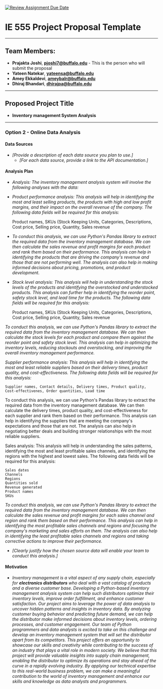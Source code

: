 [![Review Assignment Due Date](https://classroom.github.com/assets/deadline-readme-button-24ddc0f5d75046c5622901739e7c5dd533143b0c8e959d652212380cedb1ea36.svg)](https://classroom.github.com/a/6ebMFVGY)
# IE 555 Project Proposal Template

---

## Team Members:  
- **Prajakta Joshi**, **pjoshi7@buffalo.edu** - This is the person who will submit the proposal
- **Yateen Natekar**, **yateensa@buffalo.edu**
- **Amey Ekkaldevi**, **ameybalr@buffalo.edu**
- **Dhiraj Bhandari**, **dhirajpa@buffalo.edu**

---

## Proposed Project Title

- **Inventory management System Analysis**

--- 
 
### Option 2 - Online Data Analysis

#### Data Sources
- *[Provide a description of each data source you plan to use.]*
    - *[For each data source, provide a link to the API documentation.]*

#### Analysis Plan
- *_Analysis:
    The inventory management analysis system will involve the following analyses with the data:_*

- *_Product performance analysis:
This analysis will help in identifying the most and least selling products, the products with high and low profit margins, and their impact on the overall revenue of the company. The following data fields will be required for this analysis:_*

    Product names, SKUs (Stock Keeping Units, Categories, Descriptions, Cost price, Selling price, Quantity, Sales revenue

- *_To conduct this analysis, we can use Python's Pandas library to extract the required data from the inventory management database. We can then calculate the sales revenue and profit margins for each product and rank them based on their performance. This analysis can help in identifying the products that are driving the company's revenue and those that are not performing well. The analysis can also help in making informed decisions about pricing, promotions, and product development._*

- *_Stock level analysis:
This analysis will help in understanding the stock levels of the products and identifying the overstocked and understocked products. This analysis can further help in identifying the reorder point, safety stock level, and lead time for the products. The following data fields will be required for this analysis:_*

    Product names, SKUs (Stock Keeping Units, Categories, Descriptions, Cost price, Selling price, Quantity, Sales revenue

*_To conduct this analysis, we can use Python's Pandas library to extract the required data from the inventory management database. We can then calculate the stock levels for each product and compare them against the reorder point and safety stock level. This analysis can help in optimizing the inventory levels, reducing stockouts and overstocking, and improving the overall inventory management performance._*

*_Supplier performance analysis:
This analysis will help in identifying the most and least reliable suppliers based on their delivery times, product quality, and cost-effectiveness. The following data fields will be required for this analysis:_*

    Supplier names, Contact details, Delivery times, Product quality, Cost-effectivenes, Order quantities, Lead time

To conduct this analysis, we can use Python's Pandas library to extract the required data from the inventory management database. We can then calculate the delivery times, product quality, and cost-effectiveness for each supplier and rank them based on their performance. This analysis can help in identifying the suppliers that are meeting the company's expectations and those that are not. The analysis can also help in negotiating better deals and building stronger relationships with the most reliable suppliers.

Sales analysis:
This analysis will help in understanding the sales patterns, identifying the most and least profitable sales channels, and identifying the regions with the highest and lowest sales. The following data fields will be required for this analysis:

    Sales dates
    Channels
    Regions
    Quantities sold
    Revenue generated
    Product names
    SKUs

*_To conduct this analysis, we can use Python's Pandas library to extract the required data from the inventory management database. We can then calculate the sales revenue and profit margins for each sales channel and region and rank them based on their performance. This analysis can help in identifying the most profitable sales channels and regions and focusing the company's marketing and sales efforts on them. The analysis can also help in identifying the least profitable sales channels and regions and taking corrective actions to improve their performance._*
- *[Clearly justify how the chosen source data will enable your team to conduct this analysis.]*

#### Motivation
- *_Inventory management is a vital aspect of any supply chain, especially for **electronics distributors** who deal with a vast catalog of products and a diverse customer base. Developing a Python-based inventory management analysis system can help such distributors optimize their inventory levels, improve order fulfillment, and enhance customer satisfaction. Our project aims to leverage the power of data analysis to uncover hidden patterns and insights in inventory data. By analyzing customer buying behavior and predicting future demand, we can help the distributor make informed decisions about inventory levels, ordering processes, and customer engagement.
Our team of Python programmers and data analysts is excited to take on this challenge and develop an inventory management system that will set the distributor apart from its competitors. This project offers an opportunity to showcase our skills and creativity while contributing to the success of an industry that plays a vital role in modern society. We believe that this project will provide valuable insights into supply chain management, enabling the distributor to optimize its operations and stay ahead of the curve in a rapidly evolving industry. By applying our technical expertise to this real-world business problem, we can make a meaningful contribution to the world of inventory management and enhance our skills and knowledge as data analysts and programmers._*
